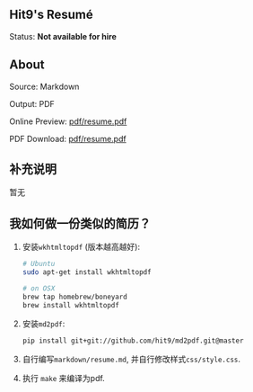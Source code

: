Hit9's Resumé
-------------

Status: **Not available for hire**

About
------

Source: Markdown

Output: PDF

Online Preview: [pdf/resume.pdf](pdf.resume.pdf)

PDF Download: [pdf/resume.pdf](https://github.com/hit9/resume.pdf/blob/master/pdf/resume.pdf?raw=true)

补充说明
--------

暂无

我如何做一份类似的简历？
-----------------------

1. 安装`wkhtmltopdf` (版本越高越好):
   ```bash
   # Ubuntu
   sudo apt-get install wkhtmltopdf

   # on OSX
   brew tap homebrew/boneyard
   brew install wkhtmltopdf
   ```

2. 安装`md2pdf`:

   ```bash
   pip install git+git://github.com/hit9/md2pdf.git@master
   ```

3. 自行编写`markdown/resume.md`, 并自行修改样式`css/style.css`.

4. 执行 `make` 来编译为pdf.
